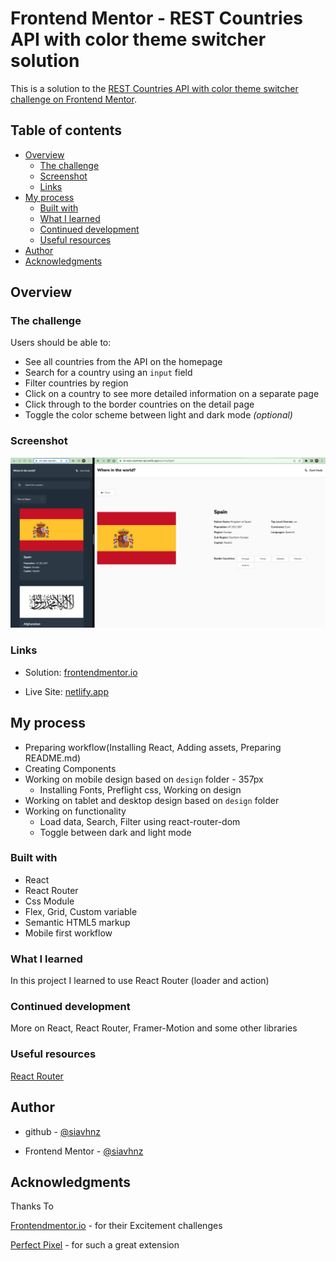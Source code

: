 # Frontend Mentor - REST Countries API with color theme switcher solution

This is a solution to the [REST Countries API with color theme switcher challenge on Frontend Mentor](https://www.frontendmentor.io/challenges/rest-countries-api-with-color-theme-switcher-5cacc469fec04111f7b848ca).

## Table of contents

- [Overview](#overview)
  - [The challenge](#the-challenge)
  - [Screenshot](#screenshot)
  - [Links](#links)
- [My process](#my-process)
  - [Built with](#built-with)
  - [What I learned](#what-i-learned)
  - [Continued development](#continued-development)
  - [Useful resources](#useful-resources)
- [Author](#author)
- [Acknowledgments](#acknowledgments)

## Overview

### The challenge

Users should be able to:

- See all countries from the API on the homepage
- Search for a country using an `input` field
- Filter countries by region
- Click on a country to see more detailed information on a separate page
- Click through to the border countries on the detail page
- Toggle the color scheme between light and dark mode *(optional)*

### Screenshot

![screenshot](./screenshot/screenshot.png)

### Links

- Solution: [frontendmentor.io](https://www.frontendmentor.io/solutions/rest-countries-api-fZYpAQrf03)

- Live Site: [netlify.app](https://ch-rest-countries-api.netlify.app)

## My process

- Preparing workflow(Installing React, Adding assets, Preparing README.md)
- Creating Components
- Working on mobile design based on `design` folder - 357px
  - Installing Fonts, Preflight css, Working on design
- Working on tablet and desktop design based on `design` folder
- Working on functionality
  - Load data, Search, Filter using react-router-dom
  - Toggle between dark and light mode

### Built with

- React
- React Router
- Css Module
- Flex, Grid, Custom variable
- Semantic HTML5 markup
- Mobile first workflow

### What I learned

In this project I learned to use React Router (loader and action)

### Continued development

More on React, React Router, Framer-Motion and some other libraries

### Useful resources

[React Router](https://reactrouter.com)

## Author

- github - [@siavhnz](https://www.github.com/siavhnz)

- Frontend Mentor - [@siavhnz](https://www.frontendmentor.io/profile/siavhnz)

## Acknowledgments

Thanks To

[Frontendmentor.io](https://www.frontendmentor.io/challenges) - for their Excitement challenges  

[Perfect Pixel](https://chrome.google.com/webstore/detail/perfectpixel-by-welldonec/dkaagdgjmgdmbnecmcefdhjekcoceebi?hl=en) - for such a great extension
